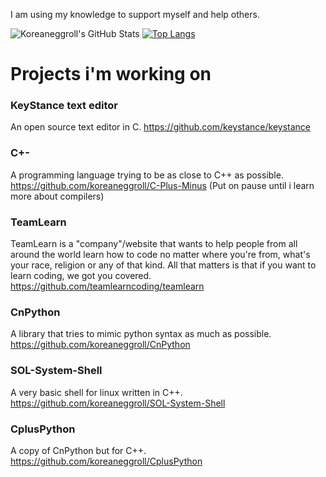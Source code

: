 I am using my knowledge to support myself and help others.

![Koreaneggroll's GitHub Stats](https://github-readme-stats.vercel.app/api?username=koreaneggroll)
[![Top Langs](https://github-readme-stats.vercel.app/api/top-langs/?username=koreaneggroll&layout=compact)](https://github.com/koreaneggroll/github-readme-stats)


# Projects i'm working on

### KeyStance text editor
  An open source text editor in C. https://github.com/keystance/keystance

### C+-
  A programming language trying to be as close to C++ as possible. https://github.com/koreaneggroll/C-Plus-Minus (Put on pause until i learn more about compilers)

 ### TeamLearn 
   TeamLearn is a "company"/website that wants to help people from all around the world learn how to code no matter where you're from, what's your race, religion or any of that kind. All that matters is that if you want to learn coding, we got you covered. https://github.com/teamlearncoding/teamlearn

 ### CnPython
   A library that tries to mimic python syntax as much as possible. https://github.com/koreaneggroll/CnPython
  
 ### SOL-System-Shell
   A very basic shell for linux written in C++. https://github.com/koreaneggroll/SOL-System-Shell
   
 ### CplusPython
   A copy of CnPython but for C++. https://github.com/koreaneggroll/CplusPython
